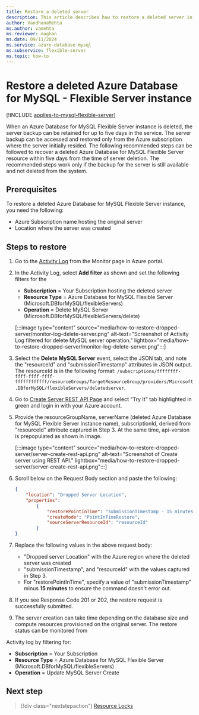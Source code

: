 ```yaml
---
title: Restore a deleted server
description: This article describes how to restore a deleted server in Azure Database for MySQL - Flexible Server by using the Azure portal.
author: VandhanaMehta
ms.author: vamehta
ms.reviewer: maghan
ms.date: 09/11/2024
ms.service: azure-database-mysql
ms.subservice: flexible-server
ms.topic: how-to
---
```


# Restore a deleted Azure Database for MySQL - Flexible Server instance

[!INCLUDE [applies-to-mysql-flexible-server](../includes/applies-to-mysql-flexible-server.md)]

When an Azure Database for MySQL Flexible Server instance is deleted, the server backup can be retained for up to five days in the service. The server backup can be accessed and restored only from the Azure subscription where the server initially resided. The following recommended steps can be followed to recover a deleted Azure Database for MySQL Flexible Server resource within five days from the time of server deletion. The recommended steps work only if the backup for the server is still available and not deleted from the system.

## Prerequisites

To restore a deleted Azure Database for MySQL Flexible Server instance, you need the following:
- Azure Subscription name hosting the original server
- Location where the server was created

## Steps to restore

1. Go to the [Activity Log](https://portal.azure.com/#blade/Microsoft_Azure_ActivityLog/ActivityLogBlade) from the Monitor page in Azure portal.

1. In the Activity Log, select **Add filter** as shown and set the following filters for the

    - **Subscription** = Your Subscription hosting the deleted server
    - **Resource Type** = Azure Database for MySQL Flexible Server (Microsoft.DBforMySQL/flexibleServers)
    - **Operation** = Delete MySQL Server (Microsoft.DBforMySQL/flexibleServers/delete)

     [:::image type="content" source="media/how-to-restore-dropped-server/monitor-log-delete-server.png" alt-text="Screenshot of Activity Log filtered for delete MySQL server operation." lightbox="media/how-to-restore-dropped-server/monitor-log-delete-server.png":::]

1. Select the **Delete MySQL Server** event, select the JSON tab, and note the "resourceId" and "submissionTimestamp" attributes in JSON output. The resourceId is in the following format: `/subscriptions/ffffffff-ffff-ffff-ffff-ffffffffffff/resourceGroups/TargetResourceGroup/providers/Microsoft.DBforMySQL/flexibleServers/deletedserver`.

1. Go to [Create Server REST API Page](/rest/api/mysql/flexibleserver/servers/create) and select "Try It" tab highlighted in green and login in with your Azure account.

1. Provide the resourceGroupName, serverName (deleted Azure Database for MySQL Flexible Server instance name), subscriptionId, derived from "resourceId" attribute captured in Step 3. At the same time, api-version is prepopulated as shown in image.

     [:::image type="content" source="media/how-to-restore-dropped-server/server-create-rest-api.png" alt-text="Screenshot of Create server using REST API." lightbox="media/how-to-restore-dropped-server/server-create-rest-api.png":::]

1. Scroll below on the Request Body section and paste the following:

    ```json
    {
        "location": "Dropped Server Location",
        "properties":
            {
                "restorePointInTime": "submissionTimestamp - 15 minutes",
                "createMode": "PointInTimeRestore",
                "sourceServerResourceId": "resourceId"
            }
    }
    ```

1. Replace the following values in the above request body:

   - "Dropped server Location" with the Azure region where the deleted server was created
   - "submissionTimestamp", and "resourceId" with the values captured in Step 3.
   - For "restorePointInTime", specify a value of "submissionTimestamp" minus **15 minutes** to ensure the command doesn't error out.

1. If you see Response Code 201 or 202, the restore request is successfully submitted.

1. The server creation can take time depending on the database size and compute resources provisioned on the original server. The restore status can be monitored from 

Activity log by filtering for:

   - **Subscription** = Your Subscription
   - **Resource Type** = Azure Database for MySQL Flexible Server (Microsoft.DBforMySQL/flexibleServers)
   - **Operation** = Update MySQL Server Create

## Next step

> [!div class="nextstepaction"]
> [Resource Locks](https://techcommunity.microsoft.com/t5/azure-database-for-mysql/preventing-the-disaster-of-accidental-deletion-for-your-mysql/ba-p/825222)
